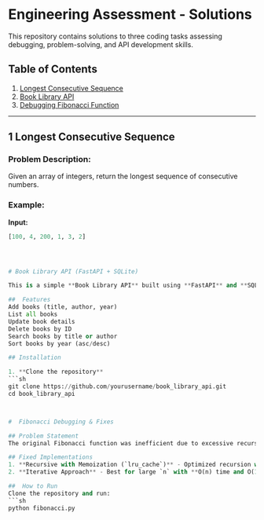 # Engineering Assessment - Solutions

This repository contains solutions to three coding tasks assessing debugging, problem-solving, and API development skills.

## Table of Contents
1. [Longest Consecutive Sequence](#longest-consecutive-sequence)
2. [Book Library API](#book-library-api)
3. [Debugging Fibonacci Function](#debugging-fibonacci-function)

---

## 1 Longest Consecutive Sequence

### Problem Description:
Given an array of integers, return the longest sequence of consecutive numbers.

### Example:
**Input:**
```python
[100, 4, 200, 1, 3, 2]




# Book Library API (FastAPI + SQLite)

This is a simple **Book Library API** built using **FastAPI** and **SQLite**.

##  Features
Add books (title, author, year)  
List all books  
Update book details  
Delete books by ID  
Search books by title or author  
Sort books by year (asc/desc)  

## Installation

1. **Clone the repository**  
```sh
git clone https://github.com/yourusername/book_library_api.git
cd book_library_api



#  Fibonacci Debugging & Fixes

## Problem Statement
The original Fibonacci function was inefficient due to excessive recursive calls, leading to **O(2ⁿ) exponential complexity**.

## Fixed Implementations
1. **Recursive with Memoization (`lru_cache`)** - Optimized recursion with **O(n) time**.
2. **Iterative Approach** - Best for large `n` with **O(n) time and O(1) space**.

##  How to Run
Clone the repository and run:
```sh
python fibonacci.py
